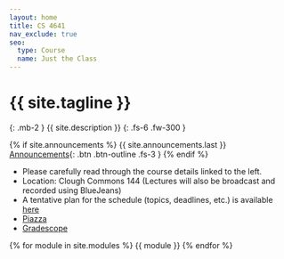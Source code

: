 ```yaml
---
layout: home
title: CS 4641
nav_exclude: true
seo:
  type: Course
  name: Just the Class
---
```


# {{ site.tagline }}
{: .mb-2 }
{{ site.description }}
{: .fs-6 .fw-300 }

{% if site.announcements %}
{{ site.announcements.last }}
[Announcements](announcements.md){: .btn .btn-outline .fs-3 }
{% endif %}

- Please carefully read through the course details linked to the left.
- Location: Clough Commons 144 (Lectures will also be broadcast and recorded using BlueJeans)
- A tentative plan for the schedule (topics, deadlines, etc.) is available [here](https://docs.google.com/spreadsheets/d/1aqDI8Fpne6ZLCV2V0V-E7ybMNKcpVzqLJJHoO3Pj5Wg/edit?usp=sharing)
- [Piazza](https://piazza.com/class/krjfpfjr3es38i)
- [Gradescope](https://www.gradescope.com/courses/281746)

{% for module in site.modules %}
{{ module }}
{% endfor %}
